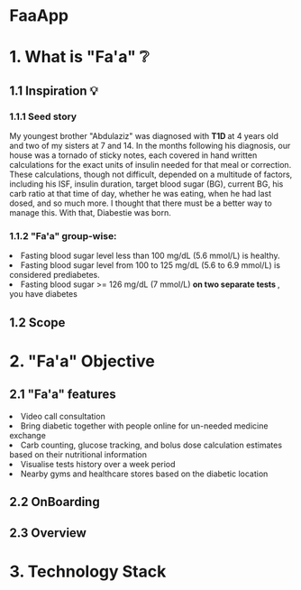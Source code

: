 <h1> FaaApp </h1>

<h1> 1. What is "Fa'a" ❔</h1>

<h2> 1.1 Inspiration 💡 </h2>

<h3> 1.1.1 Seed story </h3>
<p> My youngest brother "Abdulaziz" was diagnosed with <b> T1D </b> at 4 years old and two of my sisters at 7 and 14. In the months following his diagnosis, our house was a tornado of sticky notes, each covered in hand written calculations for the exact units of insulin needed for that meal or correction. These calculations, though not difficult, depended on a multitude of factors, including his ISF, insulin duration, target blood sugar (BG), current BG, his carb ratio at that time of day, whether he was eating, when he had last dosed, and so much more. I thought that there must be a better way to manage this. With that, Diabestie was born.</p>

<h3> 1.1.2 "Fa'a" group-wise: </h3>
<li> Fasting blood sugar level less than 100 mg/dL (5.6 mmol/L) is healthy. </li>
<li> Fasting blood sugar level from 100 to 125 mg/dL (5.6 to 6.9 mmol/L) is considered prediabetes. </li>
<li> Fasting blood sugar >= 126 mg/dL (7 mmol/L) <b> on two separate tests </b>, you have diabetes</li>

<h2> 1.2 Scope </h2>

<h1> 2. "Fa'a" Objective </h1>

<h2> 2.1 "Fa'a" features </h2>
<li> Video call consultation </li>
<li> Bring diabetic together with people online for un-needed medicine exchange </li>
<li> Carb counting, glucose tracking, and bolus dose calculation estimates based on their nutritional information</li>
<li> Visualise tests history over a week period </li>
<li> Nearby gyms and healthcare stores based on the diabetic location </li>

<h2> 2.2 OnBoarding </h2>

<h2> 2.3 Overview </h2>

<h1> 3. Technology Stack </h1>



